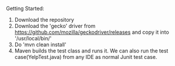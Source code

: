 Getting Started:

1. Download the repository
2. Download the 'gecko' driver from https://github.com/mozilla/geckodriver/releases and copy it into '/usr/local/bin/'
3. Do 'mvn clean install'
4. Maven builds the test class and runs it. We can also run the test case(YelpTest.java) from any IDE as normal Junit test case.

